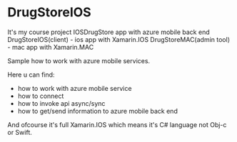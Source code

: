 # DrugStoreIOS
It's my course project
IOSDrugStore app with azure mobile back end
DrugStoreIOS(client) - ios app with Xamarin.IOS
DrugStoreMAC(admin tool) - mac app with Xamarin.MAC

Sample how to work with azure mobile services.

Here u can find:
- how to work with azure mobile service
- how to connect
- how to invoke api async/sync
- how to get/send information to azure mobile back end

And ofcourse it's full Xamarin.IOS which means it's C# language not Obj-c or Swift.

